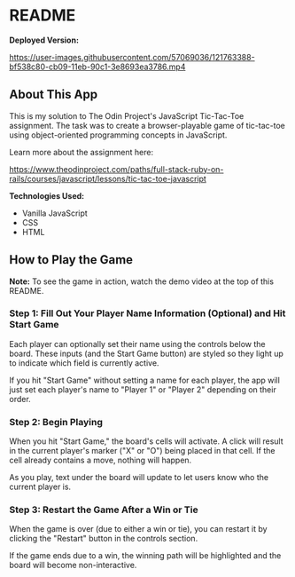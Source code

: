# README

**Deployed Version:**

https://user-images.githubusercontent.com/57069036/121763388-bf538c80-cb09-11eb-90c1-3e8693ea3786.mp4

## About This App

This is my solution to The Odin Project's JavaScript Tic-Tac-Toe assignment. The task was to create a browser-playable game of tic-tac-toe using object-oriented programming concepts in JavaScript.

Learn more about the assignment here:

https://www.theodinproject.com/paths/full-stack-ruby-on-rails/courses/javascript/lessons/tic-tac-toe-javascript

**Technologies Used:**

- Vanilla JavaScript
- CSS
- HTML

## How to Play the Game

**Note:** To see the game in action, watch the demo video at the top of this README.

### Step 1: Fill Out Your Player Name Information (Optional) and Hit Start Game

Each player can optionally set their name using the controls below the board. These inputs (and the Start Game button) are styled so they light up to indicate which field is currently active.

If you hit "Start Game" without setting a name for each player, the app will just set each player's name to "Player 1" or "Player 2" depending on their order.

### Step 2: Begin Playing

When you hit "Start Game," the board's cells will activate. A click will result in the current player's marker ("X" or "O") being placed in that cell. If the cell already contains a move, nothing will happen.

As you play, text under the board will update to let users know who the current player is.

### Step 3: Restart the Game After a Win or Tie

When the game is over (due to either a win or tie), you can restart it by clicking the "Restart" button in the controls section.

If the game ends due to a win, the winning path will be highlighted and the board will become non-interactive.

